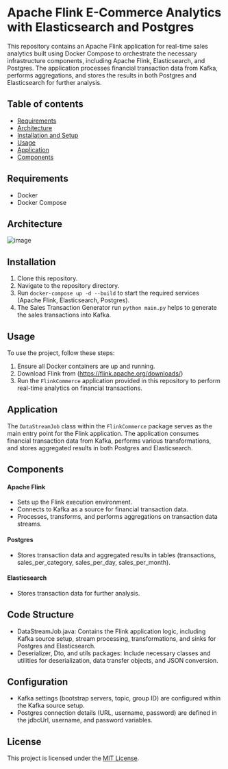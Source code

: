 # Apache Flink E-Commerce Analytics with Elasticsearch and Postgres
This repository contains an Apache Flink application for real-time sales analytics built using Docker Compose to orchestrate the necessary infrastructure components, including Apache Flink, Elasticsearch, and Postgres. The application processes financial transaction data from Kafka, performs aggregations, and stores the results in both Postgres and Elasticsearch for further analysis.

## Table of contents
- [Requirements](#Requirements)
- [Architecture](#Architecture)
- [Installation and Setup](#Installation)
- [Usage](#Usage)
- [Application](#Application)
- [Components](#Components)

## Requirements
- Docker
- Docker Compose
  
## Architecture
![image](https://github.com/user-attachments/assets/800cc41e-1cb3-4170-94e9-07f1610873f7)

## Installation
  1. Clone this repository.
  2. Navigate to the repository directory.
  3. Run ```docker-compose up -d --build``` to start the required services (Apache Flink, Elasticsearch, Postgres).
  4. The Sales Transaction Generator run ```python main.py``` helps to generate the sales transactions into Kafka.

## Usage
To use the project, follow these steps:
  1. Ensure all Docker containers are up and running.
  2. Download Flink from (https://flink.apache.org/downloads/)
  3. Run the ```FlinkCommerce``` application provided in this repository to perform real-time analytics on financial transactions.

## Application
The ```DataStreamJob``` class within the ```FlinkCommerce``` package serves as the main entry point for the Flink application. The application consumes financial transaction data from Kafka, performs various transformations, and stores aggregated results in both Postgres and Elasticsearch.

## Components
#### Apache Flink
- Sets up the Flink execution environment.
- Connects to Kafka as a source for financial transaction data.
- Processes, transforms, and performs aggregations on transaction data streams.
#### Postgres
- Stores transaction data and aggregated results in tables (transactions, sales_per_category, sales_per_day, sales_per_month).
#### Elasticsearch
- Stores transaction data for further analysis.

## Code Structure
- DataStreamJob.java: Contains the Flink application logic, including Kafka source setup, stream processing, transformations, and sinks for Postgres and Elasticsearch.
- Deserializer, Dto, and utils packages: Include necessary classes and utilities for deserialization, data transfer objects, and JSON conversion.

## Configuration
- Kafka settings (bootstrap servers, topic, group ID) are configured within the Kafka source setup.
- Postgres connection details (URL, username, password) are defined in the jdbcUrl, username, and password variables.

## License
This project is licensed under the [MIT License](LICENSE).
